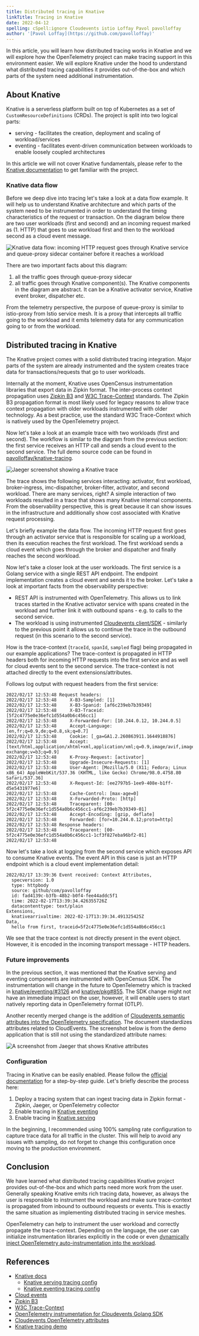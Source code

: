 ```yaml
---
title: Distributed tracing in Knative
linkTitle: Tracing in Knative
date: 2022-04-12
spelling: cSpell:ignore Cloudevents istio Loffay Pavol pavolloffay
author: '[Pavol Loffay](https://github.com/pavolloffay)'
---
```


In this article, you will learn how distributed tracing works in Knative and we
will explore how the OpenTelemetry project can make tracing support in this
environment easier. We will explore Knative under the hood to understand what
distributed tracing capabilities it provides out-of-the-box and which parts of
the system need additional instrumentation.

## About Knative

Knative is a serverless platform built on top of Kubernetes as a set of
`CustomResourceDefinitions` (CRDs). The project is split into two logical parts:

- serving - facilitates the creation, deployment and scaling of
  workload/services
- eventing - facilitates event-driven communication between workloads to enable
  loosely coupled architectures

In this article we will not cover Knative fundamentals, please refer to the
[Knative documentation](https://knative.dev/docs/) to get familiar with the
project.

### Knative data flow

Before we deep dive into tracing let's take a look at a data flow example. It
will help us to understand Knative architecture and which parts of the system
need to be instrumented in order to understand the timing characteristics of the
request or transaction. On the diagram below there are two user workloads (first
and second) and an incoming request marked as (1. HTTP) that goes to use
workload first and then to the workload second as a cloud event message.

![Knative data flow: incoming HTTP request goes through Knative service and queue-proxy sidecar container before it reaches a workload](knative-data-flow.jpg)

There are two important facts about this diagram:

1. all the traffic goes through queue-proxy sidecar
2. all traffic goes through Knative component(s). The Knative components in the
   diagram are abstract. It can be a Knative activator service, Knative event
   broker, dispatcher etc.

From the telemetry perspective, the purpose of queue-proxy is similar to
istio-proxy from Istio service mesh. It is a proxy that intercepts all traffic
going to the workload and it emits telemetry data for any communication going to
or from the workload.

## Distributed tracing in Knative

The Knative project comes with a solid distributed tracing integration. Major
parts of the system are already instrumented and the system creates trace data
for transactions/requests that go to user workloads.

Internally at the moment, Knative uses OpenCensus instrumentation libraries that
export data in Zipkin format. The inter-process context propagation uses
[Zipkin B3](https://github.com/openzipkin/b3-propagation) and
[W3C Trace-Context](https://www.w3.org/TR/trace-context/) standards. The Zipkin
B3 propagation format is most likely used for legacy reasons to allow trace
context propagation with older workloads instrumented with older technology. As
a best practice, use the standard W3C Trace-Context which is natively used by
the OpenTelemetry project.

Now let's take a look at an example trace with two workloads (first and second).
The workflow is similar to the diagram from the previous section: the first
service receives an HTTP call and sends a cloud event to the second service. The
full demo source code can be found in
[pavolloffay/knative-tracing](https://github.com/pavolloffay/knative-tracing).

![Jaeger screenshot showing a Knative trace](jaeger-knative-trace.jpg)

The trace shows the following services interacting: activator, first workload,
broker-ingress, imc-dispatcher, broker-filter, activator, and second workload.
There are many services, right? A simple interaction of two workloads resulted
in a trace that shows many Knative internal components. From the observability
perspective, this is great because it can show issues in the infrastructure and
additionally show cost associated with Knative request processing.

Let's briefly example the data flow. The incoming HTTP request first goes
through an activator service that is responsible for scaling up a workload, then
its execution reaches the first workload. The first workload sends a cloud event
which goes through the broker and dispatcher and finally reaches the second
workload.

Now let's take a closer look at the user workloads. The first service is a
Golang service with a single REST API endpoint. The endpoint implementation
creates a cloud event and sends it to the broker. Let's take a look at important
facts from the observability perspective:

- REST API is instrumented with OpenTelemetry. This allows us to link traces
  started in the Knative activator service with spans created in the workload
  and further link it with outbound spans - e.g. to calls to the second service.
- The workload is using instrumented
  [Cloudevents client/SDK](https://github.com/cloudevents/sdk-go/tree/main/observability/opentelemetry/v2) -
  similarly to the previous point it allows us to continue the trace in the
  outbound request (in this scenario to the second service).

How is the trace-context (`traceId`, `spanId`, `sampled` flag) being propagated
in our example applications? The trace-context is propagated in HTTP headers
both for incoming HTTP requests into the first service and as well for cloud
events sent to the second service. The trace-context is not attached directly to
the event extensions/attributes.

Follows log output with request headers from the first service:

```nocode
2022/02/17 12:53:48 Request headers:
2022/02/17 12:53:48 	X-B3-Sampled: [1]
2022/02/17 12:53:48 	X-B3-Spanid: [af6c239eb7b39349]
2022/02/17 12:53:48 	X-B3-Traceid: [5f2c4775e0e36efc1d554a0b6c456cc1]
2022/02/17 12:53:48 	X-Forwarded-For: [10.244.0.12, 10.244.0.5]
2022/02/17 12:53:48 	Accept-Language: [en,fr;q=0.9,de;q=0.8,sk;q=0.7]
2022/02/17 12:53:48 	Cookie: [_ga=GA1.2.260863911.1644918876]
2022/02/17 12:53:48 	Accept: [text/html,application/xhtml+xml,application/xml;q=0.9,image/avif,image/webp,image/apng,*/*;q=0.8,application/signed-exchange;v=b3;q=0.9]
2022/02/17 12:53:48 	K-Proxy-Request: [activator]
2022/02/17 12:53:48 	Upgrade-Insecure-Requests: [1]
2022/02/17 12:53:48 	User-Agent: [Mozilla/5.0 (X11; Fedora; Linux x86_64) AppleWebKit/537.36 (KHTML, like Gecko) Chrome/98.0.4758.80 Safari/537.36]
2022/02/17 12:53:48 	X-Request-Id: [ee2797b5-1ee9-408e-b1ff-d5e5431977e6]
2022/02/17 12:53:48 	Cache-Control: [max-age=0]
2022/02/17 12:53:48 	X-Forwarded-Proto: [http]
2022/02/17 12:53:48 	Traceparent: [00-5f2c4775e0e36efc1d554a0b6c456cc1-af6c239eb7b39349-01]
2022/02/17 12:53:48 	Accept-Encoding: [gzip, deflate]
2022/02/17 12:53:48 	Forwarded: [for=10.244.0.12;proto=http]
2022/02/17 12:53:48 Response headers:
2022/02/17 12:53:48 	Traceparent: [00-5f2c4775e0e36efc1d554a0b6c456cc1-1cf3f827eba96bf2-01]
2022/02/17 12:53:48
```

Now let's take a look at logging from the second service which exposes API to
consume Knative events. The event API in this case is just an HTTP endpoint
which is a cloud event implementation detail:

```nocode
2022/02/17 13:39:36 Event received: Context Attributes,
  specversion: 1.0
  type: httpbody
  source: github/com/pavolloffay
  id: fad4139c-b3fb-48b2-b0f4-fee44addc5f1
  time: 2022-02-17T13:39:34.426355726Z
  datacontenttype: text/plain
Extensions,
  knativearrivaltime: 2022-02-17T13:39:34.491325425Z
Data,
  hello from first, traceid=5f2c4775e0e36efc1d554a0b6c456cc1
```

We see that the trace context is not directly present in the event object.
However, it is encoded in the incoming transport message - HTTP headers.

### Future improvements

In the previous section, it was mentioned that the Knative serving and eventing
components are instrumented with OpenCensus SDK. The instrumentation will change
in the future to OpenTelemetry which is tracked in
[knative/eventing/#3126](https://github.com/knative/eventing/issues/3126) and
[knative/pkg#855](https://github.com/knative/pkg/issues/855). The SDK change
might not have an immediate impact on the user, however, it will enable users to
start natively reporting data in OpenTelemetry format (OTLP).

Another recently merged change is the addition of
[Cloudevents semantic attributes into the OpenTelemetry specification](/docs/specs/otel/trace/semantic_conventions/cloudevents).
The document standardizes attributes related to CloudEvents. The screenshot
below is from the demo application that is still not using the standardized
attribute names:

![A screenshot from Jaeger that shows Knative attributes](jaeger-knative-attributes.jpg)

### Configuration

Tracing in Knative can be easily enabled. Please follow the
[official documentation](https://knative.dev/docs/) for a step-by-step guide.
Let's briefly describe the process here:

1. Deploy a tracing system that can ingest tracing data in Zipkin format -
   Zipkin, Jaeger, or OpenTelemetry collector
2. Enable tracing in
   [Knative eventing](https://knative.dev/docs/eventing/accessing-traces/)
3. Enable tracing in
   [Knative serving](https://knative.dev/docs/serving/accessing-traces/)

In the beginning, I recommended using 100% sampling rate configuration to
capture trace data for all traffic in the cluster. This will help to avoid any
issues with sampling, do not forget to change this configuration once moving to
the production environment.

## Conclusion

We have learned what distributed tracing capabilities Knative project provides
out-of-the-box and which parts need more work from the user. Generally speaking
Knative emits rich tracing data, however, as always the user is responsible to
instrument the workload and make sure trace-context is propagated from inbound
to outbound requests or events. This is exactly the same situation as
implementing distributed tracing in service meshes.

OpenTelemetry can help to instrument the user workload and correctly propagate
the trace-context. Depending on the language, the user can initialize
instrumentation libraries explicitly in the code or even
[dynamically inject OpenTelemetry auto-instrumentation into the workload](https://medium.com/opentelemetry/using-opentelemetry-auto-instrumentation-agents-in-kubernetes-869ec0f42377).

## References

- [Knative docs](https://knative.dev/docs/)
  - [Knative serving tracing config](https://knative.dev/docs/serving/accessing-traces/)
  - [Knative eventing tracing config](https://knative.dev/docs/eventing/accessing-traces/)
- [Cloud events](https://cloudevents.io)
- [Zipkin B3](https://github.com/openzipkin/b3-propagation)
- [W3C Trace-Context](https://www.w3.org/TR/trace-context/)
- [OpenTelemetry instrumentation for Cloudevents Golang SDK](https://github.com/cloudevents/sdk-go/tree/main/observability/opentelemetry/v2)
- [Cloudevents OpenTelemetry attributes](/docs/specs/otel/trace/semantic_conventions/cloudevents/)
- [Knative tracing demo](https://github.com/pavolloffay/knative-tracing)
